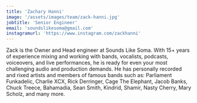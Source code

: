 ```yaml
---
title: 'Zachary Hanni'
image: '/assets/images/team/zack-hanni.jpg'
jobtitle: 'Senior Engineer'
email: 'soundslikesoma@gmail.com'
instagramurl: 'https://www.instagram.com/zackhanni'
---
```


Zack is the Owner and Head engineer at Sounds Like Soma.  With 15+ years of experience mixing and working with bands, vocalists, podcasts, voiceovers, and  live performances, he is ready for even your most challenging audio and production demands. He has personally recorded and rixed artists and members of famous bands such as: Parliament Funkadelic, Charlie XCX, Rick Derringer, Cage The Elephant, Jacob Banks, Chuck Treece, Bahamadia, Sean Smith, Kindrid, Shamir, Nasty Cherry, Mary Scholz, and many more.
